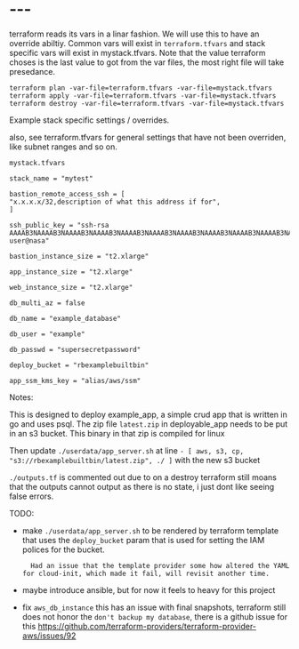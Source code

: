 # ---

terraform reads its vars in a linar fashion. We will use this to have an override abiltiy. Common vars will exist in `terraform.tfvars` and stack specific vars will exist in mystack.tfvars. Note that the value terraform choses is the last value to got from the var files, the most right file will take presedance.

`terraform plan -var-file=terraform.tfvars -var-file=mystack.tfvars`
`terraform apply -var-file=terraform.tfvars -var-file=mystack.tfvars`
`terraform destroy -var-file=terraform.tfvars -var-file=mystack.tfvars`


Example stack specific settings / overrides.

also, see terraform.tfvars for general settings that have not been overriden, like subnet ranges and so on.

`mystack.tfvars`

    stack_name = "mytest"

    bastion_remote_access_ssh = [
    "x.x.x.x/32,description of what this address if for",
    ]

    ssh_public_key = "ssh-rsa AAAAB3NAAAAB3NAAAAB3NAAAAB3NAAAAB3NAAAAB3NAAAAB3NAAAAB3NAAAAB3NAAAAB3NAAAAB3NAAAAB3NAAAAB3NAAAAB3NAAAAB3NAAAAB3NAAAAB3NAAAAB3NAAAAB3NAAAAB3NAAAAB3NAAAAB3NAAAAB3NAAAAB3NAAAAB3NAAAAB3NAAAAB3NAAAAB3NAAAAB3NAAAAB3NAAAAB3NAAAAB3NAAAAB3NAAAAB3NAAAAB3NAAAAB3NAAAAB3NAAAAB3NAAAAB3NAAAAB3NAAAAB3NAAAAB3NAAAAB3NAAAAB3N user@nasa"

    bastion_instance_size = "t2.xlarge"

    app_instance_size = "t2.xlarge"

    web_instance_size = "t2.xlarge"

    db_multi_az = false

    db_name = "example_database"

    db_user = "example"

    db_passwd = "supersecretpassword"

    deploy_bucket = "rbexamplebuiltbin"

    app_ssm_kms_key = "alias/aws/ssm"


Notes:

This is designed to deploy example_app, a simple crud app that is written in go and uses psql. The zip file `latest.zip` in deployable_app needs to be put in an s3 bucket. This binary in that zip is compiled for linux

Then update `./userdata/app_server.sh` at line `- [ aws, s3, cp, "s3://rbexamplebuiltbin/latest.zip", ./ ]` with the new s3 bucket

`./outputs.tf` is commented out due to on a destroy terraform still moans that the outputs cannot output as there is no state, i just dont like seeing false errors.


TODO: 

- make `./userdata/app_server.sh` to be rendered by terraform template that uses the `deploy_bucket` param that is used for setting the IAM polices for the bucket. 
    
        Had an issue that the template provider some how altered the YAML for cloud-init, which made it fail, will revisit another time.

- maybe introduce ansible, but for now it feels to heavy for this project

- fix `aws_db_instance` this has an issue with final snapshots, terraform still does not honor the `don't backup my database`, there is a github issue for this https://github.com/terraform-providers/terraform-provider-aws/issues/92